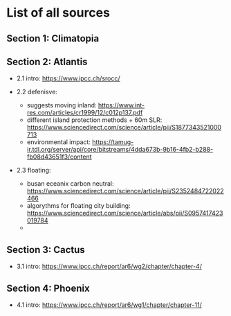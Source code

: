 # List of all sources

## Section 1: Climatopia

## Section 2: Atlantis

- 2.1 intro: https://www.ipcc.ch/srocc/

- 2.2 defenisve:

    - suggests moving inland: https://www.int-res.com/articles/cr1999/12/c012p137.pdf
    - different island protection methods + 60m SLR: https://www.sciencedirect.com/science/article/pii/S1877343521000713
    - environmental impact: https://tamug-ir.tdl.org/server/api/core/bitstreams/4dda673b-9b16-4fb2-b288-fb08d43651f3/content
    
- 2.3 floating:

    - busan eceanix carbon neutral: https://www.sciencedirect.com/science/article/pii/S2352484722022466
    - algorythms for floating city building: https://www.sciencedirect.com/science/article/abs/pii/S0957417423019784
    -     

## Section 3: Cactus

- 3.1 intro: https://www.ipcc.ch/report/ar6/wg2/chapter/chapter-4/

## Section 4: Phoenix

- 4.1 intro: https://www.ipcc.ch/report/ar6/wg1/chapter/chapter-11/